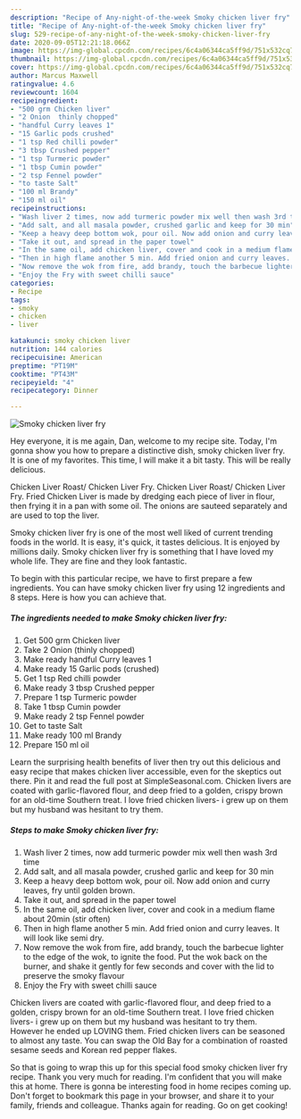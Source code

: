 ```yaml
---
description: "Recipe of Any-night-of-the-week Smoky chicken liver fry"
title: "Recipe of Any-night-of-the-week Smoky chicken liver fry"
slug: 529-recipe-of-any-night-of-the-week-smoky-chicken-liver-fry
date: 2020-09-05T12:21:18.066Z
image: https://img-global.cpcdn.com/recipes/6c4a06344ca5ff9d/751x532cq70/smoky-chicken-liver-fry-recipe-main-photo.jpg
thumbnail: https://img-global.cpcdn.com/recipes/6c4a06344ca5ff9d/751x532cq70/smoky-chicken-liver-fry-recipe-main-photo.jpg
cover: https://img-global.cpcdn.com/recipes/6c4a06344ca5ff9d/751x532cq70/smoky-chicken-liver-fry-recipe-main-photo.jpg
author: Marcus Maxwell
ratingvalue: 4.6
reviewcount: 1604
recipeingredient:
- "500 grm Chicken liver"
- "2 Onion  thinly chopped"
- "handful Curry leaves 1"
- "15 Garlic pods crushed"
- "1 tsp Red chilli powder"
- "3 tbsp Crushed pepper"
- "1 tsp Turmeric powder"
- "1 tbsp Cumin powder"
- "2 tsp Fennel powder"
- "to taste Salt"
- "100 ml Brandy"
- "150 ml oil"
recipeinstructions:
- "Wash liver 2 times, now add turmeric powder mix well then wash 3rd time"
- "Add salt, and all masala powder, crushed garlic and keep for 30 min"
- "Keep a heavy deep bottom wok, pour oil. Now add onion and curry leaves, fry until golden brown."
- "Take it out, and spread in the paper towel"
- "In the same oil, add chicken liver, cover and cook in a medium flame about 20min (stir often)"
- "Then in high flame another 5 min. Add fried onion and curry leaves. It will look like semi dry."
- "Now remove the wok from fire, add brandy, touch the barbecue lighter to the edge of the wok, to ignite the food. Put the wok back on the burner, and shake it gently for few seconds and cover with the lid to preserve the smoky flavour"
- "Enjoy the Fry with sweet chilli sauce"
categories:
- Recipe
tags:
- smoky
- chicken
- liver

katakunci: smoky chicken liver 
nutrition: 144 calories
recipecuisine: American
preptime: "PT19M"
cooktime: "PT43M"
recipeyield: "4"
recipecategory: Dinner

---
```



![Smoky chicken liver fry](https://img-global.cpcdn.com/recipes/6c4a06344ca5ff9d/751x532cq70/smoky-chicken-liver-fry-recipe-main-photo.jpg)

Hey everyone, it is me again, Dan, welcome to my recipe site. Today, I'm gonna show you how to prepare a distinctive dish, smoky chicken liver fry. It is one of my favorites. This time, I will make it a bit tasty. This will be really delicious.

Chicken Liver Roast/ Chicken Liver Fry. Chicken Liver Roast/ Chicken Liver Fry. Fried Chicken Liver is made by dredging each piece of liver in flour, then frying it in a pan with some oil. The onions are sauteed separately and are used to top the liver.

Smoky chicken liver fry is one of the most well liked of current trending foods in the world. It is easy, it's quick, it tastes delicious. It is enjoyed by millions daily. Smoky chicken liver fry is something that I have loved my whole life. They are fine and they look fantastic.


To begin with this particular recipe, we have to first prepare a few ingredients. You can have smoky chicken liver fry using 12 ingredients and 8 steps. Here is how you can achieve that.

<!--inarticleads1-->

##### The ingredients needed to make Smoky chicken liver fry:

1. Get 500 grm Chicken liver
1. Take 2 Onion  (thinly chopped)
1. Make ready handful Curry leaves 1
1. Make ready 15 Garlic pods (crushed)
1. Get 1 tsp Red chilli powder
1. Make ready 3 tbsp Crushed pepper
1. Prepare 1 tsp Turmeric powder
1. Take 1 tbsp Cumin powder
1. Make ready 2 tsp Fennel powder
1. Get to taste Salt
1. Make ready 100 ml Brandy
1. Prepare 150 ml oil


Learn the surprising health benefits of liver then try out this delicious and easy recipe that makes chicken liver accessible, even for the skeptics out there. Pin it and read the full post at SimpleSeasonal.com. Chicken livers are coated with garlic-flavored flour, and deep fried to a golden, crispy brown for an old-time Southern treat. I love fried chicken livers- i grew up on them but my husband was hesitant to try them. 

<!--inarticleads2-->

##### Steps to make Smoky chicken liver fry:

1. Wash liver 2 times, now add turmeric powder mix well then wash 3rd time
1. Add salt, and all masala powder, crushed garlic and keep for 30 min
1. Keep a heavy deep bottom wok, pour oil. Now add onion and curry leaves, fry until golden brown.
1. Take it out, and spread in the paper towel
1. In the same oil, add chicken liver, cover and cook in a medium flame about 20min (stir often)
1. Then in high flame another 5 min. Add fried onion and curry leaves. It will look like semi dry.
1. Now remove the wok from fire, add brandy, touch the barbecue lighter to the edge of the wok, to ignite the food. Put the wok back on the burner, and shake it gently for few seconds and cover with the lid to preserve the smoky flavour
1. Enjoy the Fry with sweet chilli sauce


Chicken livers are coated with garlic-flavored flour, and deep fried to a golden, crispy brown for an old-time Southern treat. I love fried chicken livers- i grew up on them but my husband was hesitant to try them. However he ended up LOVING them. Fried chicken livers can be seasoned to almost any taste. You can swap the Old Bay for a combination of roasted sesame seeds and Korean red pepper flakes. 

So that is going to wrap this up for this special food smoky chicken liver fry recipe. Thank you very much for reading. I'm confident that you will make this at home. There is gonna be interesting food in home recipes coming up. Don't forget to bookmark this page in your browser, and share it to your family, friends and colleague. Thanks again for reading. Go on get cooking!

